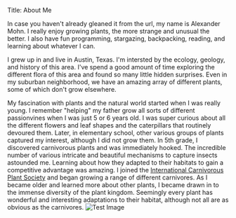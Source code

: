 Title: About Me

In case you haven't already gleaned it from the url, my name is Alexander Mohn.
I really enjoy growing plants, the more strange and unusual the better. I also have
fun programming, stargazing, backpacking, reading, and learning about whatever I can.

I grew up in and live in Austin, Texas. I'm intersted by the ecology, geology, and
history of this area. I've spend a good amount of time exploring the different flora
of this area and found so many little hidden surprises. Even in my suburban
neighborhood, we have an amazing array of different plants, some of which don't
grow elsewhere.

My fascination with plants and the natural world started when I was really young. I
remember "helping" my father grow all sorts of different passionvines when I was just
5 or 6 years old. I was super curious about all the different flowers and leaf shapes
and the caterpillars that routinely devoured them. Later, in elementary school, other
various groups of plants captured my interest, although I did not grow them. In 5th
grade, I discovered carnivorous plants and was immediately hooked. The incredible
number of various intricate and beautiful mechanisms to capture insects astounded me.
Learning about how they adapted to their habitats to gain a competitive advantage was
amazing. I joined the
[International Carnivorous Plant Society](https://carnivorousplants.org/) and began
growing a range of different carnivores. As I became older and learned more about
other plants, I became drawn in to the immense diversity of the plant kingdom.
Seemingly every plant has wonderful and interesting adaptations to their habitat,
although not all are as obvious as the carnivores.
![Test Image](/static/images/Astronomy/M35.jpg)
